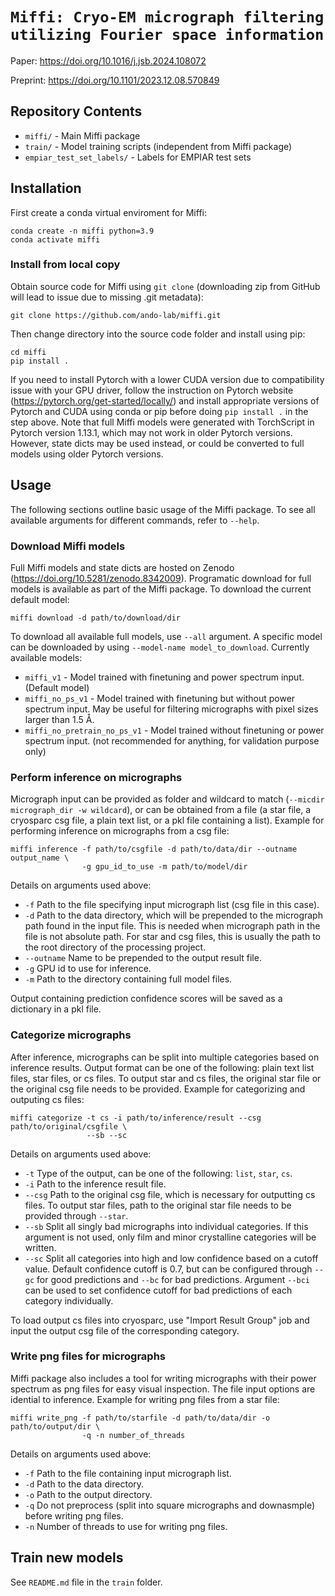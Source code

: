 # `Miffi: Cryo-EM micrograph filtering utilizing Fourier space information`

Paper: https://doi.org/10.1016/j.jsb.2024.108072

Preprint: https://doi.org/10.1101/2023.12.08.570849

## Repository Contents

- `miffi/` - Main Miffi package
- `train/` - Model training scripts (independent from Miffi package)
- `empiar_test_set_labels/` - Labels for EMPIAR test sets

## Installation

First create a conda virtual enviroment for Miffi:

```
conda create -n miffi python=3.9
conda activate miffi
```

### Install from local copy

Obtain source code for Miffi using `git clone` (downloading zip from GitHub will lead to issue due to missing .git metadata):

```
git clone https://github.com/ando-lab/miffi.git
```

Then change directory into the source code folder and install using pip:

```
cd miffi
pip install .
```

If you need to install Pytorch with a lower CUDA version due to compatibility issue with your GPU driver, follow the instruction on Pytorch website (https://pytorch.org/get-started/locally/) and install appropriate versions of Pytorch and CUDA using conda or pip before doing `pip install .` in the step above. Note that full Miffi models were generated with TorchScript in Pytorch version 1.13.1, which may not work in older Pytorch versions. However, state dicts may be used instead, or could be converted to full models using older Pytorch versions.

## Usage

The following sections outline basic usage of the Miffi package. To see all available arguments for different commands, refer to `--help`.

### Download Miffi models

Full Miffi models and state dicts are hosted on Zenodo (https://doi.org/10.5281/zenodo.8342009). Programatic download for full models is available as part of the Miffi package. To download the current default model:

```
miffi download -d path/to/download/dir
```

To download all available full models, use `--all` argument. A specific model can be downloaded by using `--model-name model_to_download`. Currently available models:

- `miffi_v1` - Model trained with finetuning and power spectrum input. (Default model)
- `miffi_no_ps_v1` - Model trained with finetuning but without power spectrum input. May be useful for filtering micrographs with pixel sizes larger than 1.5 Å.
- `miffi_no_pretrain_no_ps_v1` - Model trained without finetuning or power spectrum input. (not recommended for anything, for validation purpose only)

### Perform inference on micrographs

Micrograph input can be provided as folder and wildcard to match (`--micdir micrograph_dir -w wildcard`), or can be obtained from a file (a star file, a cryosparc csg file, a plain text list, or a pkl file containing a list). Example for performing inference on micrographs from a csg file:

```
miffi inference -f path/to/csgfile -d path/to/data/dir --outname output_name \
                -g gpu_id_to_use -m path/to/model/dir
```

Details on arguments used above:

- `-f` Path to the file specifying input micrograph list (csg file in this case).
- `-d` Path to the data directory, which will be prepended to the micrograph path found in the input file. This is needed when micrograph path in the file is not absolute path. For star and csg files, this is usually the path to the root directory of the processing project.
- `--outname` Name to be prepended to the output result file.
- `-g` GPU id to use for inference.
- `-m` Path to the directory containing full model files.

Output containing prediction confidence scores will be saved as a dictionary in a pkl file.

### Categorize micrographs

After inference, micrographs can be split into multiple categories based on inference results. Output format can be one of the following: plain text list files, star files, or cs files. To output star and cs files, the original star file or the original csg file needs to be provided. Example for categorizing and outputing cs files:

```
miffi categorize -t cs -i path/to/inference/result --csg path/to/original/csgfile \
                 --sb --sc
```

Details on arguments used above:

- `-t` Type of the output, can be one of the following: `list`, `star`, `cs`.
- `-i` Path to the inference result file.
- `--csg` Path to the original csg file, which is necessary for outputting cs files. To output star files, path to the original star file needs to be provided through `--star`.
- `--sb` Split all singly bad micrographs into individual categories. If this argument is not used, only film and minor crystalline categories will be written.
- `--sc` Split all categories into high and low confidence based on a cutoff value. Default confidence cutoff is 0.7, but can be configured through `--gc` for good predictions and `--bc` for bad predictions. Argument `--bci` can be used to set confidence cutoff for bad predictions of each category individually.

To load output cs files into cryosparc, use "Import Result Group" job and input the output csg file of the corresponding category.

### Write png files for micrographs

Miffi package also includes a tool for writing micrographs with their power spectrum as png files for easy visual inspection. The file input options are idential to inference. Example for writing png files from a star file:

```
miffi write_png -f path/to/starfile -d path/to/data/dir -o path/to/output/dir \
                -q -n number_of_threads
```

Details on arguments used above:

- `-f` Path to the file containing input micrograph list.
- `-d` Path to the data directory.
- `-o` Path to the output directory.
- `-q` Do not preprocess (split into square micrographs and downasmple) before writing png files.
- `-n` Number of threads to use for writing png files.

## Train new models

See `README.md` file in the `train` folder.
